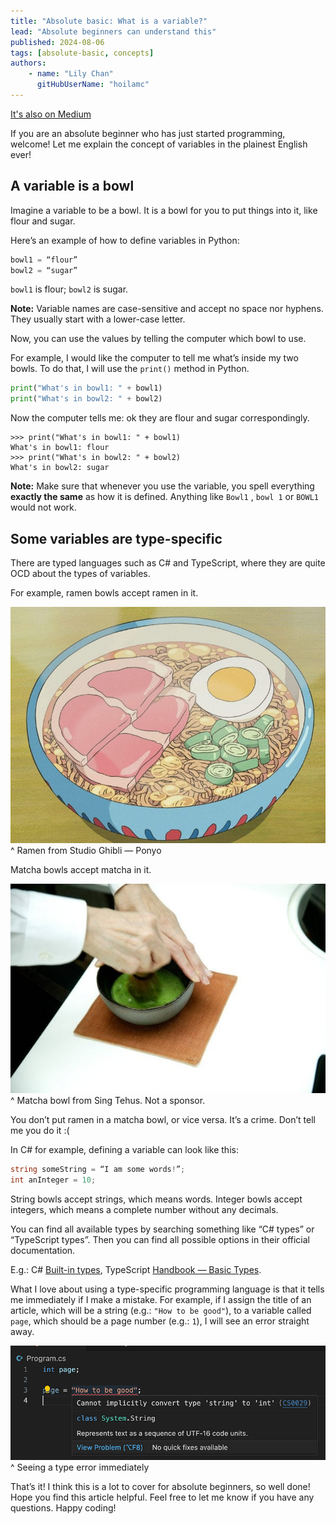 ```yaml
---
title: "Absolute basic: What is a variable?"
lead: "Absolute beginners can understand this"
published: 2024-08-06
tags: [absolute-basic, concepts]
authors:
    - name: "Lily Chan"
      gitHubUserName: "hoilamc"
---
```


[It's also on Medium](https://medium.com/@lilychan1680806/absolute-basic-what-is-a-variable-8951d9ac1995)

If you are an absolute beginner who has just started programming, welcome! Let me explain the concept of variables in the plainest English ever!

## A variable is a bowl

Imagine a variable to be a bowl. It is a bowl for you to put things into it, like flour and sugar.

Here’s an example of how to define variables in Python:

```python
bowl1 = “flour”
bowl2 = “sugar”
```

`bowl1` is flour; `bowl2` is sugar.

**Note:** Variable names are case-sensitive and accept no space nor hyphens. They usually start with a lower-case letter.

Now, you can use the values by telling the computer which bowl to use.

For example, I would like the computer to tell me what’s inside my two bowls. To do that, I will use the `print()` method in Python.

```py
print("What's in bowl1: " + bowl1)
print("What's in bowl2: " + bowl2)
```

Now the computer tells me: ok they are flour and sugar correspondingly.

```python-repl
>>> print("What's in bowl1: " + bowl1)
What's in bowl1: flour
>>> print("What's in bowl2: " + bowl2)
What's in bowl2: sugar
```

**Note:** Make sure that whenever you use the variable, you spell everything **exactly the same** as how it is defined. Anything like `Bowl1` , `bowl 1` or `BOWL1` would not work.

## Some variables are type-specific

There are typed languages such as C# and TypeScript, where they are quite OCD about the types of variables.

For example, ramen bowls accept ramen in it.

![Ramen bowl](media/ponyo.png)
^ Ramen from Studio Ghibli — Ponyo

Matcha bowls accept matcha in it.

![Matcha bowl](media/matcha.png)
^ Matcha bowl from Sing Tehus. Not a sponsor.

You don’t put ramen in a matcha bowl, or vice versa. It’s a crime. Don’t tell me you do it :(

In C# for example, defining a variable can look like this:

```csharp
string someString = “I am some words!”;
int anInteger = 10;
```

String bowls accept strings, which means words. Integer bowls accept integers, which means a complete number without any decimals.

You can find all available types by searching something like “C# types” or “TypeScript types”. Then you can find all possible options in their official documentation.

E.g.: C# [Built-in types](https://medium.com/r/?url=https%3A%2F%2Flearn.microsoft.com%2Fen-us%2Fdotnet%2Fcsharp%2Flanguage-reference%2Fbuiltin-types%2Fbuilt-in-types), TypeScript [Handbook — Basic Types](https://medium.com/r/?url=https%3A%2F%2Fwww.typescriptlang.org%2Fdocs%2Fhandbook%2Fbasic-types.html).

What I love about using a type-specific programming language is that it tells me immediately if I make a mistake. For example, if I assign the title of an article, which will be a string (e.g.: `"How to be good"`), to a variable called `page`, which should be a page number (e.g.: `1`), I will see an error straight away.

![screenshot of a type error](media/type-error.png)
^ Seeing a type error immediately

That’s it! I think this is a lot to cover for absolute beginners, so well done! Hope you find this article helpful. Feel free to let me know if you have any questions. Happy coding!
